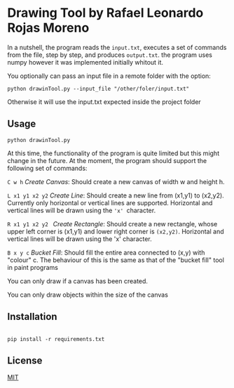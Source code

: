 # Drawing Tool by Rafael Leonardo Rojas Moreno


In a nutshell, the program reads the `input.txt`, executes a set of commands from the file, step by step, and produces 
`output.txt`. the program uses numpy however it was implemented initially whitout it.

You optionally can pass an input file in a remote folder with the option:

```
python drawinTool.py --input_file "/other/foler/input.txt"
```

Otherwise it will use the input.txt expected inside the project folder

## Usage

```
python drawinTool.py
```

At this time, the functionality of the program is quite limited but this might change in the future.
At the moment, the program should support the following set of commands:

`C w h` _Create Canvas_: Should create a new canvas of width w and height h.

`L x1 y1 x2 y2` _Create Line_: Should create a new line from (x1,y1) to (x2,y2). Currently
only horizontal or vertical lines are supported. Horizontal and vertical
lines will be drawn using the `'x' `character.

`R x1 y1 x2 y2 ` _Create Rectangle_: Should create a new rectangle, whose upper left
corner is (x1,y1) and lower right corner is `(x2,y2)`. Horizontal and vertical
lines will be drawn using the 'x' character.

`B x y c` _Bucket Fill_: Should fill the entire area connected to (x,y) with "colour" c.
The behaviour of this is the same as that of the "bucket fill" tool in paint
programs

You can only draw if a canvas has been created.

You can only draw objects within the size of the canvas

## Installation

```cd drawingTool

pip install -r requirements.txt
```

## License
[MIT](https://choosealicense.com/licenses/mit/)
